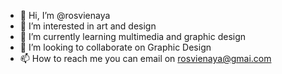- 👋 Hi, I’m @rosvienaya
- 👀 I’m interested in art and design
- 🌱 I’m currently learning multimedia and graphic design
- 💞️ I’m looking to collaborate on Graphic Design
- 📫 How to reach me you can email on rosvienaya@gmai.com

<!---
rosvienaya/rosvienaya is a ✨ special ✨ repository because its `README.md` (this file) appears on your GitHub profile.
You can click the Preview link to take a look at your changes.
--->
